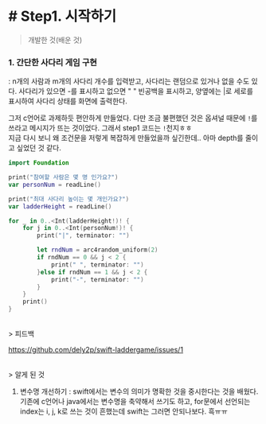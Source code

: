 # # Step1. 시작하기

> 개발한 것(배운 것)

### 1. 간단한 사다리 게임 구현

: n개의 사람과 m개의 사다리 개수를 입력받고, 사다리는 랜덤으로 있거나 없을 수도 있다. 사다리가 있으면 -를 표시하고 없으면 " " 빈공백을 표시하고, 양옆에는 |로 세로를 표시하여 사다리 상태를 화면에 출력한다.


그저 c언어로 과제하듯 편안하게 만들었다. 다만 조금 불편했던 것은 옵셔널 때문에 `!`를 쓰라고 메시지가 뜨는 것이었다. 그래서 step1 코드는 `!`천지ㅎㅎ<br  />
지금 다시 보니 왜 조건문을 저렇게 복잡하게 만들었을까 싶긴한데.. 아마 depth를 줄이고 싶었던 것 같다.

```swift
import Foundation

print("참여할 사람은 몇 명 인가요?")
var personNum = readLine()

print("최대 사다리 높이는 몇 개인가요?")
var ladderHeight = readLine()

for _ in 0..<Int(ladderHeight!)! {
    for j in 0..<Int(personNum!)! {
        print("|", terminator: "")

        let rndNum = arc4random_uniform(2)
        if rndNum == 0 && j < 2 {
            print(" ", terminator: "")
        }else if rndNum == 1 && j < 2 {
            print("-", terminator: "")
        }
    }
    print()
}
``` 

<br  />
> 피드백

https://github.com/dely2p/swift-laddergame/issues/1<br  />


<br  />
> 알게 된 것

1. 변수명 개선하기
: swift에서는 변수의 의미가 명확한 것을 중시한다는 것을 배웠다. 기존에 c언어나 java에서는 변수명을 축약해서 쓰기도 하고, for문에서 선언되는 index는 i, j, k로 쓰는 것이 흔했는데 swift는 그러면 안되나보다. 흑ㅠㅠ